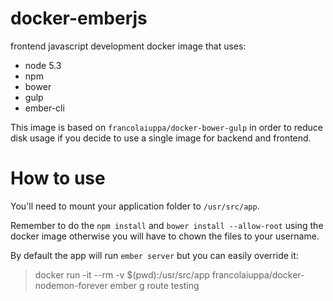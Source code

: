 # docker-emberjs
frontend javascript development docker image that uses:
- node 5.3
- npm
- bower
- gulp
- ember-cli

This image is based on `francolaiuppa/docker-bower-gulp` in order to reduce
disk usage if you decide to use a single image for backend and frontend.

# How to use
You'll need to mount your application folder to `/usr/src/app`.

Remember to do the `npm install` and `bower install --allow-root` using the docker image
otherwise you will have to chown the files to your username.

By default the app will run `ember server` but you can easily override it:

> docker run -it --rm -v $(pwd):/usr/src/app francolaiuppa/docker-nodemon-forever ember g route testing


